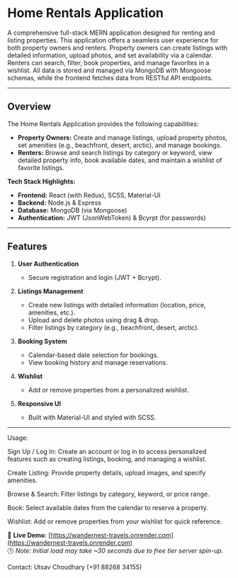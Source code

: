 # Home Rentals Application

A comprehensive full-stack MERN application designed for renting and listing properties. This application offers a seamless user experience for both property owners and renters. Property owners can create listings with detailed information, upload photos, and set availability via a calendar. Renters can search, filter, book properties, and manage favorites in a wishlist. All data is stored and managed via MongoDB with Mongoose schemas, while the frontend fetches data from RESTful API endpoints.

---

## Overview

The Home Rentals Application provides the following capabilities:
- **Property Owners:** Create and manage listings, upload property photos, set amenities (e.g., beachfront, desert, arctic), and manage bookings.
- **Renters:** Browse and search listings by category or keyword, view detailed property info, book available dates, and maintain a wishlist of favorite listings.

**Tech Stack Highlights:**
- **Frontend:** React (with Redux), SCSS, Material-UI
- **Backend:** Node.js & Express
- **Database:** MongoDB (via Mongoose)
- **Authentication:** JWT (JsonWebToken) & Bcyrpt (for passwords)

---

## Features

1. **User Authentication**  
   - Secure registration and login (JWT + Bcrypt).

2. **Listings Management**  
   - Create new listings with detailed information (location, price, amenities, etc.).
   - Upload and delete photos using drag & drop.
   - Filter listings by category (e.g., beachfront, desert, arctic).

3. **Booking System**  
   - Calendar-based date selection for bookings.
   - View booking history and manage reservations.

4. **Wishlist**  
   - Add or remove properties from a personalized wishlist.

5. **Responsive UI**  
   - Built with Material-UI and styled with SCSS.

---

Usage:

Sign Up / Log In: Create an account or log in to access personalized features such as creating listings, booking, and managing a wishlist.

Create Listing: Provide property details, upload images, and specify amenities.

Browse & Search: Filter listings by category, keyword, or price range.

Book: Select available dates from the calendar to reserve a property.

Wishlist: Add or remove properties from your wishlist for quick reference.

🚀 **Live Demo**: [https://wandernest-travels.onrender.com](https://wandernest-travels.onrender.com)  
🕒 _Note: Initial load may take ~30 seconds due to free tier server spin-up._

Contact:
Utsav Choudhary (+91 88268 34155)
